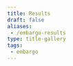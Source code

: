 ```yaml
---
title: Results
draft: false
aliases:
 - /embargo-results
type: title-gallery
tags:
 - embargo
---
```

